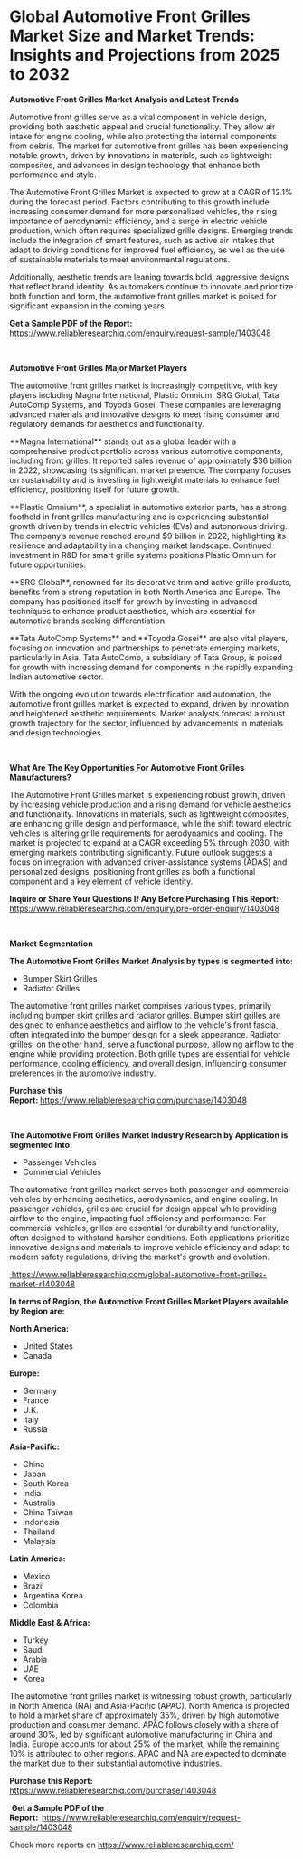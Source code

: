 <p><h1>Global Automotive Front Grilles Market Size and Market Trends: Insights and Projections from 2025 to 2032</h1></p><p><strong>Automotive Front Grilles Market Analysis and Latest Trends</strong></p>
<p><p>Automotive front grilles serve as a vital component in vehicle design, providing both aesthetic appeal and crucial functionality. They allow air intake for engine cooling, while also protecting the internal components from debris. The market for automotive front grilles has been experiencing notable growth, driven by innovations in materials, such as lightweight composites, and advances in design technology that enhance both performance and style.</p><p>The Automotive Front Grilles Market is expected to grow at a CAGR of 12.1% during the forecast period. Factors contributing to this growth include increasing consumer demand for more personalized vehicles, the rising importance of aerodynamic efficiency, and a surge in electric vehicle production, which often requires specialized grille designs. Emerging trends include the integration of smart features, such as active air intakes that adapt to driving conditions for improved fuel efficiency, as well as the use of sustainable materials to meet environmental regulations.</p><p>Additionally, aesthetic trends are leaning towards bold, aggressive designs that reflect brand identity. As automakers continue to innovate and prioritize both function and form, the automotive front grilles market is poised for significant expansion in the coming years.</p></p>
<p><strong>Get a Sample PDF of the Report:&nbsp;</strong> <a href="https://www.reliableresearchiq.com/enquiry/request-sample/1403048?utm_campaign=1088&utm_medium=2&utm_source=Github&utm_content=ia&utm_term=28022025&utm_id=automotive-front-grilles">https://www.reliableresearchiq.com/enquiry/request-sample/1403048</a></p>
<p>&nbsp;</p>
<p><strong>Automotive Front Grilles Major Market Players</strong></p>
<p><p>The automotive front grilles market is increasingly competitive, with key players including Magna International, Plastic Omnium, SRG Global, Tata AutoComp Systems, and Toyoda Gosei. These companies are leveraging advanced materials and innovative designs to meet rising consumer and regulatory demands for aesthetics and functionality.</p><p>**Magna International** stands out as a global leader with a comprehensive product portfolio across various automotive components, including front grilles. It reported sales revenue of approximately $36 billion in 2022, showcasing its significant market presence. The company focuses on sustainability and is investing in lightweight materials to enhance fuel efficiency, positioning itself for future growth.</p><p>**Plastic Omnium**, a specialist in automotive exterior parts, has a strong foothold in front grilles manufacturing and is experiencing substantial growth driven by trends in electric vehicles (EVs) and autonomous driving. The company’s revenue reached around $9 billion in 2022, highlighting its resilience and adaptability in a changing market landscape. Continued investment in R&D for smart grille systems positions Plastic Omnium for future opportunities.</p><p>**SRG Global**, renowned for its decorative trim and active grille products, benefits from a strong reputation in both North America and Europe. The company has positioned itself for growth by investing in advanced techniques to enhance product aesthetics, which are essential for automotive brands seeking differentiation.</p><p>**Tata AutoComp Systems** and **Toyoda Gosei** are also vital players, focusing on innovation and partnerships to penetrate emerging markets, particularly in Asia. Tata AutoComp, a subsidiary of Tata Group, is poised for growth with increasing demand for components in the rapidly expanding Indian automotive sector.</p><p>With the ongoing evolution towards electrification and automation, the automotive front grilles market is expected to expand, driven by innovation and heightened aesthetic requirements. Market analysts forecast a robust growth trajectory for the sector, influenced by advancements in materials and design technologies.</p></p>
<p>&nbsp;</p>
<p><strong>What Are The Key Opportunities For Automotive Front Grilles Manufacturers?</strong></p>
<p><p>The Automotive Front Grilles market is experiencing robust growth, driven by increasing vehicle production and a rising demand for vehicle aesthetics and functionality. Innovations in materials, such as lightweight composites, are enhancing grille design and performance, while the shift toward electric vehicles is altering grille requirements for aerodynamics and cooling. The market is projected to expand at a CAGR exceeding 5% through 2030, with emerging markets contributing significantly. Future outlook suggests a focus on integration with advanced driver-assistance systems (ADAS) and personalized designs, positioning front grilles as both a functional component and a key element of vehicle identity.</p></p>
<p><strong>Inquire or Share Your Questions If Any Before Purchasing This Report:</strong> <a href="https://www.reliableresearchiq.com/enquiry/pre-order-enquiry/1403048?utm_campaign=1088&utm_medium=2&utm_source=Github&utm_content=ia&utm_term=28022025&utm_id=automotive-front-grilles">https://www.reliableresearchiq.com/enquiry/pre-order-enquiry/1403048</a></p>
<p>&nbsp;</p>
<p><strong>Market Segmentation</strong></p>
<p><strong>The Automotive Front Grilles Market Analysis by types is segmented into:</strong></p>
<p><ul><li>Bumper Skirt Grilles</li><li>Radiator Grilles</li></ul></p>
<p><p>The automotive front grilles market comprises various types, primarily including bumper skirt grilles and radiator grilles. Bumper skirt grilles are designed to enhance aesthetics and airflow to the vehicle's front fascia, often integrated into the bumper design for a sleek appearance. Radiator grilles, on the other hand, serve a functional purpose, allowing airflow to the engine while providing protection. Both grille types are essential for vehicle performance, cooling efficiency, and overall design, influencing consumer preferences in the automotive industry.</p></p>
<p><strong>Purchase this Report:&nbsp;</strong><a href="https://www.reliableresearchiq.com/purchase/1403048?utm_campaign=1088&utm_medium=2&utm_source=Github&utm_content=ia&utm_term=28022025&utm_id=automotive-front-grilles">https://www.reliableresearchiq.com/purchase/1403048</a></p>
<p>&nbsp;</p>
<p><strong>The Automotive Front Grilles Market Industry Research by Application is segmented into:</strong></p>
<p><ul><li>Passenger Vehicles</li><li>Commercial Vehicles</li></ul></p>
<p><p>The automotive front grilles market serves both passenger and commercial vehicles by enhancing aesthetics, aerodynamics, and engine cooling. In passenger vehicles, grilles are crucial for design appeal while providing airflow to the engine, impacting fuel efficiency and performance. For commercial vehicles, grilles are essential for durability and functionality, often designed to withstand harsher conditions. Both applications prioritize innovative designs and materials to improve vehicle efficiency and adapt to modern safety regulations, driving the market's growth and evolution.</p></p>
<p><a href="https://www.reliableresearchiq.com/global-automotive-front-grilles-market-r1403048?utm_campaign=1088&utm_medium=2&utm_source=Github&utm_content=ia&utm_term=28022025&utm_id=automotive-front-grilles">&nbsp;https://www.reliableresearchiq.com/global-automotive-front-grilles-market-r1403048</a></p>
<p><strong>In terms of Region, the Automotive Front Grilles Market Players available by Region are:</strong></p>
<p>
    <p> <strong> North America: </strong>
        <ul>
            <li>United States</li>
            <li>Canada</li>
        </ul>
        </p> 
    <p> <strong> Europe: </strong>
        <ul>
            <li>Germany</li>
            <li>France</li>
            <li>U.K.</li>
            <li>Italy</li>
            <li>Russia</li>
        </ul>
        </p> 
    <p> <strong> Asia-Pacific: </strong>
        <ul>
            <li>China</li>
            <li>Japan</li>
            <li>South Korea</li>
            <li>India</li>
            <li>Australia</li>
            <li>China Taiwan</li>
            <li>Indonesia</li>
            <li>Thailand</li>
            <li>Malaysia</li>
        </ul>
        </p> 
    <p> <strong> Latin America: </strong>
        <ul>
            <li>Mexico</li>
            <li>Brazil</li>
            <li>Argentina Korea</li>
            <li>Colombia</li>
        </ul>
        </p> 
    <p> <strong> Middle East & Africa: </strong>
        <ul>
            <li>Turkey</li>
            <li>Saudi</li>
            <li>Arabia</li>
            <li>UAE</li>
            <li>Korea</li>
        </ul>
    </p>
    </p>
<p><p>The automotive front grilles market is witnessing robust growth, particularly in North America (NA) and Asia-Pacific (APAC). North America is projected to hold a market share of approximately 35%, driven by high automotive production and consumer demand. APAC follows closely with a share of around 30%, led by significant automotive manufacturing in China and India. Europe accounts for about 25% of the market, while the remaining 10% is attributed to other regions. APAC and NA are expected to dominate the market due to their substantial automotive industries.</p></p>
<p><strong>Purchase this Report: </strong><a href="https://www.reliableresearchiq.com/purchase/1403048?utm_campaign=1088&utm_medium=2&utm_source=Github&utm_content=ia&utm_term=28022025&utm_id=automotive-front-grilles">https://www.reliableresearchiq.com/purchase/1403048</a></p>
<p>&nbsp;<strong>Get a Sample PDF of the Report:&nbsp;&nbsp;</strong><a href="https://www.reliableresearchiq.com/enquiry/request-sample/1403048?utm_campaign=1088&utm_medium=2&utm_source=Github&utm_content=ia&utm_term=28022025&utm_id=automotive-front-grilles">https://www.reliableresearchiq.com/enquiry/request-sample/1403048</a></p>
<p><strong></strong></p>
<p>Check more reports on <a href="https://www.reliableresearchiq.com/?utm_campaign=1088&utm_medium=2&utm_source=Github&utm_content=ia&utm_term=28022025&utm_id=automotive-front-grilles">https://www.reliableresearchiq.com/</a></p>